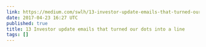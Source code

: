 ```yaml
---
link: https://medium.com/swlh/13-investor-update-emails-that-turned-our-dots-into-a-line-67505b4f5e41
date: 2017-04-23 16:27 UTC
published: true
title: 13 Investor update emails that turned our dots into a line
tags: []
---
```



